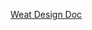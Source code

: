 [Weat Design Doc](https://docs.google.com/document/d/1EbSd5KpjS5LOvhtaq25culYbOGC5ETyBUTi9P501tvc/edit?usp=sharing)
